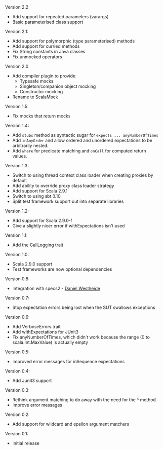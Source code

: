 Version 2.2:

- Add support for repeated parameters (varargs)
- Basic parameterised class support

Version 2.1:

- Add support for polymorphic (type parameterised) methods
- Add support for curried methods
- Fix String constants in Java classes
- Fix unmocked operators

Version 2.0:

- Add compiler plugin to provide:
  - Typesafe mocks
  - Singleton/companion object mocking
  - Constructor mocking
- Rename to ScalaMock

Version 1.5:

- Fix mocks that return mocks

Version 1.4:

- Add `stubs` method as syntactic sugar for `expects ... anyNumberOfTimes`
- Add `inAnyOrder` and allow ordered and unordered expectations to be arbitrarily nested.
- Add `where` for predicate matching and `onCall` for computed return values.

Version 1.3:

- Switch to using thread context class loader when creating proxies by default
- Add ability to override proxy class loader strategy
- Add support for Scala 2.9.1
- Switch to using sbt 0.10
- Split test framework support out into separate libraries

Version 1.2:

- Add support for Scala 2.9.0-1
- Give a slightly nicer error if withExpectations isn't used

Version 1.1:

- Add the CallLogging trait

Version 1.0:

- Scala 2.9.0 support
- Test frameworks are now optional dependencies

Version 0.8:

- Integration with specs2 - [Daniel Westheide](https://github.com/dwestheide)

Version 0.7:

- Stop expectation errors being lost when the SUT swallows exceptions

Version 0.6:

- Add VerboseErrors trait
- Add withExpectations for JUnit3
- Fix anyNumberOfTimes, which didn't work because the range (0 to scala.Int.MaxValue) is actually empty

Version 0.5:

- Improved error messages for inSequence expectations

Version 0.4:

- Add Junit3 support

Version 0.3:

- Rethink argument matching to do away with the need for the ^ method
- Improve error messages

Version 0.2:

- Add support for wildcard and epsilon argument matchers

Version 0.1:

- Initial release
